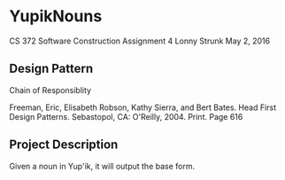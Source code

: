 # YupikNouns

CS 372 Software Construction
Assignment 4
Lonny Strunk
May 2, 2016

## Design Pattern
Chain of Responsiblity

Freeman, Eric, Elisabeth Robson, Kathy Sierra, and Bert Bates. Head First Design Patterns. Sebastopol, CA: O'Reilly, 2004. Print. Page 616

## Project Description
Given a noun in Yup'ik, it will output the base form.

